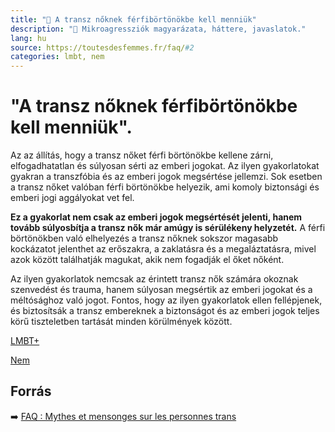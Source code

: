 ```yaml
---
title: "🚫 A transz nőknek férfibörtönökbe kell menniük"
description: "🚫 Mikroagressziók magyarázata, háttere, javaslatok."
lang: hu
source: https://toutesdesfemmes.fr/faq/#2
categories: lmbt, nem
---
```


<div class="wiki-content agression-title">

# "A transz nőknek férfibörtönökbe kell menniük".

Az az állítás, hogy a transz nőket férfi börtönökbe kellene zárni, elfogadhatatlan és súlyosan sérti az emberi jogokat. Az ilyen gyakorlatokat gyakran a transzfóbia és az emberi jogok megsértése jellemzi. Sok esetben a transz nőket valóban férfi börtönökbe helyezik, ami komoly biztonsági és emberi jogi aggályokat vet fel.

**Ez a gyakorlat nem csak az emberi jogok megsértését jelenti, hanem tovább súlyosbítja a transz nők már amúgy is sérülékeny helyzetét.** A férfi börtönökben való elhelyezés a transz nőknek sokszor magasabb kockázatot jelenthet az erőszakra, a zaklatásra és a megaláztatásra, mivel azok között találhatják magukat, akik nem fogadják el őket nőként.

Az ilyen gyakorlatok nemcsak az érintett transz nők számára okoznak szenvedést és trauma, hanem súlyosan megsértik az emberi jogokat és a méltósághoz való jogot. Fontos, hogy az ilyen gyakorlatok ellen fellépjenek, és biztosítsák a transz embereknek a biztonságot és az emberi jogok teljes körű tiszteletben tartását minden körülmények között.

<div class="categories">

[LMBT+](/#/entry?id=lmbt)

[Nem](/#/entry?id=nem)

</div>

## Forrás

➡️ [FAQ : Mythes et mensonges sur les personnes trans](https://toutesdesfemmes.fr/faq-mythes-et-mensonges-sur-les-personnes-trans/)

</div>